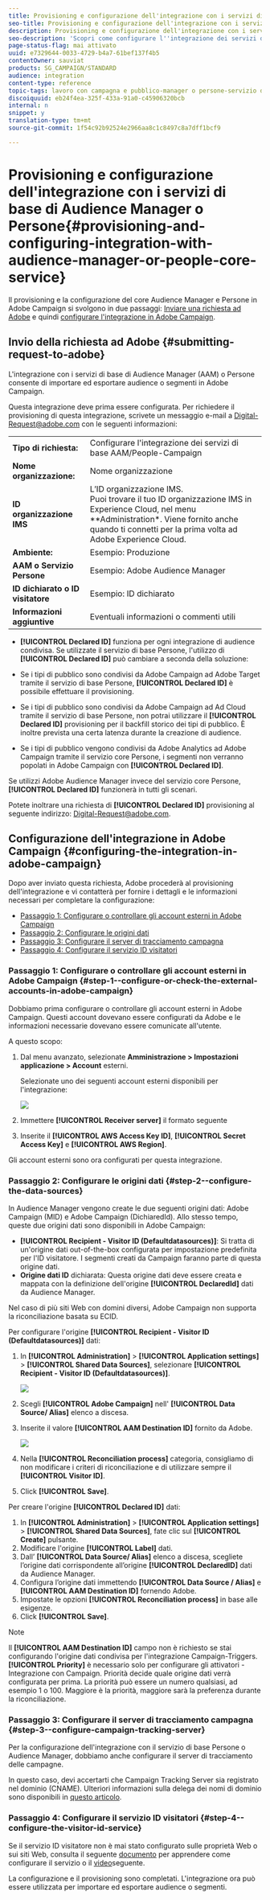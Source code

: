 ```yaml
---
title: Provisioning e configurazione dell'integrazione con i servizi di base di Audience Manager o Persone
seo-title: Provisioning e configurazione dell'integrazione con i servizi di base di Audience Manager o Persone
description: Provisioning e configurazione dell'integrazione con i servizi di base di Audience Manager o Persone
seo-description: 'Scopri come configurare l''integrazione dei servizi di base Audience Manager/Persone per iniziare a condividere audience o segmenti con le diverse soluzioni Adobe Experience Cloud. '
page-status-flag: mai attivato
uuid: e7329644-0033-4729-b4a7-61bef137f4b5
contentOwner: sauviat
products: SG_CAMPAIGN/STANDARD
audience: integration
content-type: reference
topic-tags: lavoro con campagna e pubblico-manager o persone-servizio di base
discoiquuid: eb24f4ea-325f-433a-91a0-c45906320bcb
internal: n
snippet: y
translation-type: tm+mt
source-git-commit: 1f54c92b92524e2966aa8c1c8497c8a7dff1bcf9

---
```



# Provisioning e configurazione dell'integrazione con i servizi di base di Audience Manager o Persone{#provisioning-and-configuring-integration-with-audience-manager-or-people-core-service}

Il provisioning e la configurazione del core Audience Manager e Persone in Adobe Campaign si svolgono in due passaggi: [Inviare una richiesta ad Adobe](../../integrating/using/provisioning-and-configuring-integration-with-audience-manager-or-people-core-service.md#submitting-request-to-adobe) e quindi [configurare l'integrazione in Adobe Campaign](../../integrating/using/provisioning-and-configuring-integration-with-audience-manager-or-people-core-service.md#configuring-the-integration-in-adobe-campaign).

## Invio della richiesta ad Adobe {#submitting-request-to-adobe}

L'integrazione con i servizi di base di Audience Manager (AAM) o Persone consente di importare ed esportare audience o segmenti in Adobe Campaign.

Questa integrazione deve prima essere configurata. Per richiedere il provisioning di questa integrazione, scrivete un messaggio e-mail a [Digital-Request@adobe.com](mailto:Digital-Request@adobe.com) con le seguenti informazioni:

<table> 
 <tbody> 
  <tr> 
   <td> <strong>Tipo di richiesta:</strong><br /> </td> 
   <td> Configurare l'integrazione dei servizi di base AAM/People-Campaign </td> 
  </tr> 
  <tr> 
   <td> <strong>Nome organizzazione:</strong><br /> </td> 
   <td> Nome organizzazione </td> 
  </tr> 
  <tr> 
   <td> <strong>ID organizzazione IMS</strong><br /> </td> 
   <td> L’ID organizzazione IMS. <br> Puoi trovare il tuo ID organizzazione IMS in Experience Cloud, nel menu **Administration*. Viene fornito anche quando ti connetti per la prima volta ad Adobe Experience Cloud. </td> 
  </tr> 
  <tr> 
   <td> <strong>Ambiente:</strong><br /> </td> 
   <td> Esempio: Produzione </td> 
  </tr> 
  <tr> 
   <td> <strong>AAM o Servizio Persone</strong><br /> </td> 
   <td> Esempio: Adobe Audience Manager </td> 
  </tr> 
  <tr> 
   <td> <strong>ID dichiarato o ID visitatore</strong><br /> </td> 
   <td> Esempio: ID dichiarato </td> 
  </tr> 
  <tr> 
   <td> <strong>Informazioni aggiuntive</strong><br /> </td> 
   <td> Eventuali informazioni o commenti utili </td> 
  </tr> 
 </tbody> 
</table>

* **[!UICONTROL Declared ID]** funziona per ogni integrazione di audience condivisa. Se utilizzate il servizio di base Persone, l'utilizzo di **[!UICONTROL Declared ID]** può cambiare a seconda della soluzione:

* Se i tipi di pubblico sono condivisi da Adobe Campaign ad Adobe Target tramite il servizio di base Persone, **[!UICONTROL Declared ID]** è possibile effettuare il provisioning.
* Se i tipi di pubblico sono condivisi da Adobe Campaign ad Ad Cloud tramite il servizio di base Persone, non potrai utilizzare il **[!UICONTROL Declared ID]** provisioning per il backfill storico dei tipi di pubblico. È inoltre prevista una certa latenza durante la creazione di audience.
* Se i tipi di pubblico vengono condivisi da Adobe Analytics ad Adobe Campaign tramite il servizio core Persone, i segmenti non verranno popolati in Adobe Campaign con **[!UICONTROL Declared ID]**.

Se utilizzi Adobe Audience Manager invece del servizio core Persone, **[!UICONTROL Declared ID]** funzionerà in tutti gli scenari.

Potete inoltrare una richiesta di **[!UICONTROL Declared ID]** provisioning al seguente indirizzo: [Digital-Request@adobe.com](mailto:Digital-Request@adobe.com).

## Configurazione dell'integrazione in Adobe Campaign {#configuring-the-integration-in-adobe-campaign}

Dopo aver inviato questa richiesta, Adobe procederà al provisioning dell'integrazione e vi contatterà per fornire i dettagli e le informazioni necessari per completare la configurazione:

* [Passaggio 1: Configurare o controllare gli account esterni in Adobe Campaign](../../integrating/using/provisioning-and-configuring-integration-with-audience-manager-or-people-core-service.md#step-1--configure-or-check-the-external-accounts-in-adobe-campaign)
* [Passaggio 2: Configurare le origini dati](../../integrating/using/provisioning-and-configuring-integration-with-audience-manager-or-people-core-service.md#step-2--configure-the-data-sources)
* [Passaggio 3: Configurare il server di tracciamento campagna](../../integrating/using/provisioning-and-configuring-integration-with-audience-manager-or-people-core-service.md#step-3--configure-campaign-tracking-server)
* [Passaggio 4: Configurare il servizio ID visitatori](../../integrating/using/provisioning-and-configuring-integration-with-audience-manager-or-people-core-service.md#step-4--configure-the-visitor-id-service)

### Passaggio 1: Configurare o controllare gli account esterni in Adobe Campaign {#step-1--configure-or-check-the-external-accounts-in-adobe-campaign}

Dobbiamo prima configurare o controllare gli account esterni in Adobe Campaign. Questi account dovevano essere configurati da Adobe e le informazioni necessarie dovevano essere comunicate all'utente.

A questo scopo:

1. Dal menu avanzato, selezionate **Amministrazione &gt; Impostazioni applicazione &gt; Account** esterni.

   Selezionate uno dei seguenti account esterni disponibili per l'integrazione:

   ![](assets/integration_aam_1.png)

1. Immettere **[!UICONTROL Receiver server]** il formato seguente
1. Inserite il **[!UICONTROL AWS Access Key ID]**, **[!UICONTROL Secret Access Key]** e **[!UICONTROL AWS Region]**.

Gli account esterni sono ora configurati per questa integrazione.

### Passaggio 2: Configurare le origini dati {#step-2--configure-the-data-sources}

In Audience Manager vengono create le due seguenti origini dati: Adobe Campaign (MID) e Adobe Campaign (DichiaredId). Allo stesso tempo, queste due origini dati sono disponibili in Adobe Campaign:

* **[!UICONTROL Recipient - Visitor ID (Defaultdatasources)]**: Si tratta di un'origine dati out-of-the-box configurata per impostazione predefinita per l'ID visitatore. I segmenti creati da Campaign faranno parte di questa origine dati.
* **Origine dati ID** dichiarata: Questa origine dati deve essere creata e mappata con la definizione dell'origine **[!UICONTROL DeclaredId]** dati da Audience Manager.

Nel caso di più siti Web con domini diversi, Adobe Campaign non supporta la riconciliazione basata su ECID.

Per configurare l'origine **[!UICONTROL Recipient - Visitor ID (Defaultdatasources)]** dati:

1. In **[!UICONTROL Administration]** &gt; **[!UICONTROL Application settings]** &gt; **[!UICONTROL Shared Data Sources]**, selezionare **[!UICONTROL Recipient - Visitor ID (Defaultdatasources)]**.

   ![](assets/integration_aam_2.png)

1. Scegli **[!UICONTROL Adobe Campaign]** nell' **[!UICONTROL Data Source/ Alias]** elenco a discesa.
1. Inserite il valore **[!UICONTROL AAM Destination ID]** fornito da Adobe.

   ![](assets/integration_aam_3.png)

1. Nella **[!UICONTROL Reconciliation process]** categoria, consigliamo di non modificare i criteri di riconciliazione e di utilizzare sempre il **[!UICONTROL Visitor ID]**.
1. Click **[!UICONTROL Save]**.

Per creare l'origine **[!UICONTROL Declared ID]** dati:

1. In **[!UICONTROL Administration]** &gt; **[!UICONTROL Application settings]** &gt; **[!UICONTROL Shared Data Sources]**, fate clic sul **[!UICONTROL Create]** pulsante.
1. Modificare l'origine **[!UICONTROL Label]** dati.
1. Dall’ **[!UICONTROL Data Source/ Alias]** elenco a discesa, scegliete l’origine dati corrispondente all’origine **[!UICONTROL DeclaredID]** dati da Audience Manager.
1. Configura l’origine dati immettendo **[!UICONTROL Data Source / Alias]** e **[!UICONTROL AAM Destination ID]** fornendo Adobe.
1. Impostate le opzioni **[!UICONTROL Reconciliation process]** in base alle esigenze.
1. Click **[!UICONTROL Save]**.

>[!NOTE]
>
>Il **[!UICONTROL AAM Destination ID]** campo non è richiesto se stai configurando l'origine dati condivisa per l'integrazione [](../../integrating/using/configuring-triggers-in-experience-cloud.md)Campaign-Triggers. **[!UICONTROL Priority]** è necessario solo per configurare gli attivatori - Integrazione con Campaign. Priorità decide quale origine dati verrà configurata per prima. La priorità può essere un numero qualsiasi, ad esempio 1 o 100. Maggiore è la priorità, maggiore sarà la preferenza durante la riconciliazione.

### Passaggio 3: Configurare il server di tracciamento campagna {#step-3--configure-campaign-tracking-server}

Per la configurazione dell'integrazione con il servizio di base Persone o Audience Manager, dobbiamo anche configurare il server di tracciamento delle campagne.

In questo caso, devi accertarti che Campaign Tracking Server sia registrato nel dominio (CNAME). Ulteriori informazioni sulla delega dei nomi di dominio sono disponibili in [questo articolo](https://docs.campaign.adobe.com/doc/AC/en/technicalResources/Technotes/AdobeCampaign_Deliverability_Sub_Domain_Delegation.pdf).

### Passaggio 4: Configurare il servizio ID visitatori {#step-4--configure-the-visitor-id-service}

Se il servizio ID visitatore non è mai stato configurato sulle proprietà Web o sui siti Web, consulta il seguente [documento](https://marketing.adobe.com/resources/help/en_US/mcvid/mcvid-setup-aam-analytics.html) per apprendere come configurare il servizio o il [video](https://helpx.adobe.com/marketing-cloud/how-to/email-marketing.html#step-two)seguente.

La configurazione e il provisioning sono completati. L'integrazione ora può essere utilizzata per importare ed esportare audience o segmenti.

